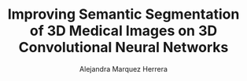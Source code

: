 ---
paperId: 12
author: Alejandra Marquez Herrera
publicationauthor: Marquez Herrera, A.
title: Improving Semantic Segmentation of 3D Medical Images on 3D Convolutional Neural Networks
pdf: --
poster: Poster_Alejandra_Marquez
alt: --
type: Poster
topic: Deep Learning
link: 
conference: icml
year: 2019
tags: icml-2019-np
location: California, USA
---